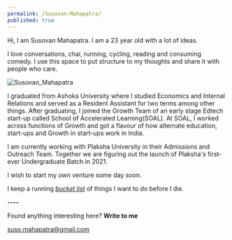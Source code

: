 ```yaml
---
permalink: /Susovan-Mahapatra/
published: true
---
```

Hi, I am Susovan Mahapatra. I am a 23 year old with a lot of ideas. 

I love conversations, chai, running, cycling, reading and consuming comedy. I use this space to put structure to my thoughts and share it with people who care.

![Susovan_Mahapatra]({{site.baseurl}}/images/Susovan_Mahapatra.jpg)

I graduated from Ashoka University where I studied Economics and Internal Relations and served as a Resident Assistant for two terms among other things. After graduating, I joined the Growth Team of an early stage Edtech start-up called School of Accelerated Learning(SOAL). At SOAL, I worked across functions of Growth and got a flavour of how alternate education, start-ups and Growth in start-ups work in India. 

I am currently working with Plaksha University in their Admissions and Outreach Team. Together we are figuring out the launch of Plaksha's first-ever Undergraduate Batch in 2021.

I wish to start my own venture some day soon. 

I keep a running _[bucket list](https://whysosuso.com/Susovan-Mahapatra-bucket-list/)_ of things I want to do before I die. 

**----**

Found anything interesting here? **Write to me**

[suso.mahapatra@gmail.com](mailto:suso.mahapatra@gmail.com)
